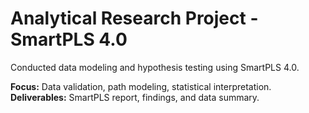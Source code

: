 # Analytical Research Project - SmartPLS 4.0

Conducted data modeling and hypothesis testing using SmartPLS 4.0.

**Focus:** Data validation, path modeling, statistical interpretation.  
**Deliverables:** SmartPLS report, findings, and data summary.
